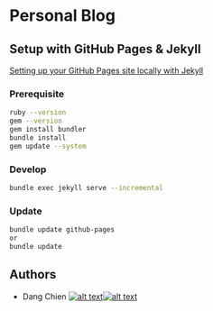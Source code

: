 # Personal Blog

## Setup with GitHub Pages & Jekyll

[Setting up your GitHub Pages site locally with Jekyll](https://help.github.com/en/articles/setting-up-your-github-pages-site-locally-with-jekyll#step-1-create-a-local-repository-for-your-jekyll-site)

### Prerequisite

```bash
ruby --version
gem --version
gem install bundler
bundle install
gem update --system
```

### Develop

```bash
bundle exec jekyll serve --incremental
```

### Update

```bash
bundle update github-pages
or
bundle update
```

## Authors

[1.1]: http://i.imgur.com/wWzX9uB.png "follow me on twitter"
[2.1]: http://i.imgur.com/9I6NRUm.png "follow me on github"

[1]: https://twitter.com/dangchien87
[2]: https://github.com/DangChien

- Dang Chien [![alt text][1.1]][1][![alt text][2.1]][2]
